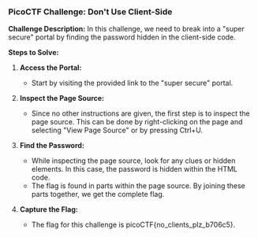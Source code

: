 ### PicoCTF Challenge: Don't Use Client-Side

**Challenge Description:**
In this challenge, we need to break into a "super secure" portal by finding the password hidden in the client-side code.

**Steps to Solve:**

1. **Access the Portal:**
   - Start by visiting the provided link to the "super secure" portal.

2. **Inspect the Page Source:**
   - Since no other instructions are given, the first step is to inspect the page source. This can be done by right-clicking on the page and selecting "View Page Source" or by pressing Ctrl+U.

3. **Find the Password:**
   - While inspecting the page source, look for any clues or hidden elements. In this case, the password is hidden within the HTML code.
   - The flag is found in parts within the page source. By joining these parts together, we get the complete flag.

4. **Capture the Flag:**
   - The flag for this challenge is picoCTF{no_clients_plz_b706c5}.

